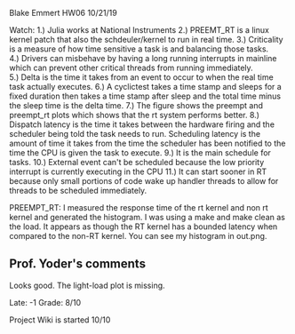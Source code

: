Blake Emmert
HW06
10/21/19

Watch:
1.) Julia works at National Instruments
2.) PREEMT_RT is a linux kernel patch that also the schdeuler/kernel to run in real time. 
3.) Criticality is a measure of how time sensitive a task is and balancing those tasks.  
4.) Drivers can misbehave by having a long running interrupts in mainline which can prevent other critical threads from running immediately.  
5.) Delta is the time it takes from an event to occur to when the real time task actually executes.
6.) A cyclictest takes a time stamp and sleeps for a fixed duration then takes a time stamp after sleep and the total time minus the sleep time is the delta time.
7.) The figure shows the preempt and preempt_rt plots which shows that the rt system performs better. 
8.) Dispatch latency is the time it takes between the hardware firing and the scheduler being told the task needs to run. Scheduling latency is the amount of time it takes from the time 
the scheduler has been notified to the time the CPU is given the task to execute. 
9.) It is the main schedule for tasks. 
10.) External event can't be scheduled because the low priority interrupt is currently executing in the CPU 
11.) It can start sooner in RT because only small portions of code wake up handler threads to allow for threads to be scheduled immediately. 


PREEMPT_RT:
I measured the response time of the rt kernel and non rt kernel and generated the histogram. I was using a make and make clean as the load. It appears as though the RT kernel has a bounded latency
when compared to the non-RT kernel. You can see my histogram in out.png. 

## Prof. Yoder's comments
Looks good.  The light-load plot is missing.

Late: -1
Grade:  8/10

Project Wiki is started  10/10